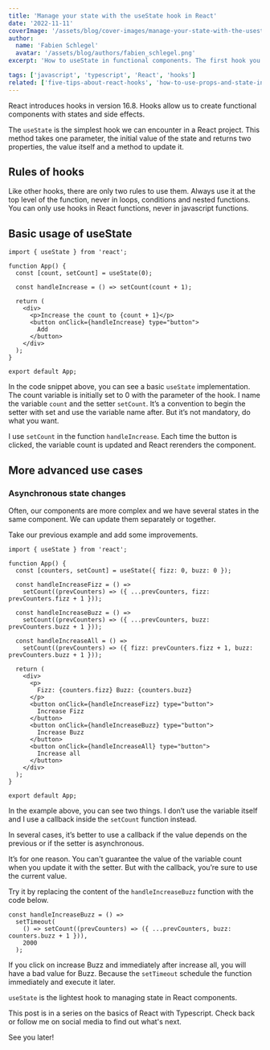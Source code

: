 ```yaml
---
title: 'Manage your state with the useState hook in React'
date: '2022-11-11'
coverImage: '/assets/blog/cover-images/manage-your-state-with-the-usestate-in-react-illustration.png'
author:
  name: 'Fabien Schlegel'
  avatar: '/assets/blog/authors/fabien_schlegel.png'
excerpt: 'How to useState in functional components. The first hook you can use in a React project.'

tags: ['javascript', 'typescript', 'React', 'hooks']
related: ['five-tips-about-react-hooks', 'how-to-use-props-and-state-in-react']
---
```


React introduces hooks in version 16.8. Hooks allow us to create functional components with states and side effects.

The `useState` is the simplest hook we can encounter in a React project. This method takes one parameter, the initial value of the state and returns two properties, the value itself and a method to update it.

## Rules of hooks

Like other hooks, there are only two rules to use them. Always use it at the top level of the function, never in loops, conditions and nested functions. You can only use hooks in React functions, never in javascript functions.

## Basic usage of useState

```tsx
import { useState } from 'react';

function App() {
  const [count, setCount] = useState(0);

  const handleIncrease = () => setCount(count + 1);

  return (
    <div>
      <p>Increase the count to {count + 1}</p>
      <button onClick={handleIncrease} type="button">
        Add
      </button>
    </div>
  );
}

export default App;
```

In the code snippet above, you can see a basic `useState` implementation. The count variable is initially set to 0 with the parameter of the hook. I name the variable `count` and the setter `setCount`. It’s a convention to begin the setter with set and use the variable name after. But it’s not mandatory, do what you want.

I use `setCount` in the function `handleIncrease`. Each time the button is clicked, the variable count is updated and React rerenders the component.

## More advanced use cases

### Asynchronous state changes

Often, our components are more complex and we have several states in the same component. We can update them separately or together.

Take our previous example and add some improvements.

```tsx
import { useState } from 'react';

function App() {
  const [counters, setCount] = useState({ fizz: 0, buzz: 0 });

  const handleIncreaseFizz = () =>
    setCount((prevCounters) => ({ ...prevCounters, fizz: prevCounters.fizz + 1 }));

  const handleIncreaseBuzz = () =>
    setCount((prevCounters) => ({ ...prevCounters, buzz: prevCounters.buzz + 1 }));

  const handleIncreaseAll = () =>
    setCount((prevCounters) => ({ fizz: prevCounters.fizz + 1, buzz: prevCounters.buzz + 1 }));

  return (
    <div>
      <p>
        Fizz: {counters.fizz} Buzz: {counters.buzz}
      </p>
      <button onClick={handleIncreaseFizz} type="button">
        Increase Fizz
      </button>
      <button onClick={handleIncreaseBuzz} type="button">
        Increase Buzz
      </button>
      <button onClick={handleIncreaseAll} type="button">
        Increase all
      </button>
    </div>
  );
}

export default App;
```

In the example above, you can see two things. I don’t use the variable itself and I use a callback inside the `setCount` function instead.

In several cases, it’s better to use a callback if the value depends on the previous or if the setter is asynchronous.

It’s for one reason. You can't guarantee the value of the variable count when you update it with the setter. But with the callback, you’re sure to use the current value.

Try it by replacing the content of the `handleIncreaseBuzz` function with the code below.

```tsx
const handleIncreaseBuzz = () =>
  setTimeout(
    () => setCount((prevCounters) => ({ ...prevCounters, buzz: counters.buzz + 1 })),
    2000
  );
```

If you click on increase Buzz and immediately after increase all, you will have a bad value for Buzz. Because the `setTimeout` schedule the function immediately and execute it later.

`useState` is the lightest hook to managing state in React components.

This post is in a series on the basics of React with Typescript. Check back or follow me on social media to find out what's next.

See you later!
